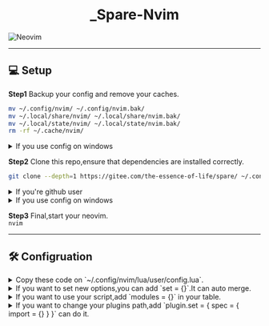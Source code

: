 <div align="center">

# _Spare-Nvim

</div>

![Neovim](https://img.shields.io/badge/NeoVim-%2357A143.svg?&style=for-the-badge&logo=neovim&logoColor=white)

---

## 💻 Setup

**Step1** Backup your config and remove your caches.

```bash
mv ~/.config/nvim/ ~/.config/nvim.bak/
mv ~/.local/share/nvim/ ~/.local/share/nvim.bak/
mv ~/.local/state/nvim/ ~/.local/state/nvim.bak/
rm -rf ~/.cache/nvim/
```
<details>
<summary>If you use config on windows</summary>

```bash
Rename-Item -Path $env:LOCALAPPDATA\nvim -NewName $env:LOCALAPPDATA\nvim.bak
Rename-Item -Path $env:LOCALAPPDATA\nvim-data -NewName $env:LOCALAPPDATA\nvim-data.bak
```

</details>

**Step2** Clone this repo,ensure that dependencies are installed correctly.
```bash
git clone --depth=1 https://gitee.com/the-essence-of-life/spare/ ~/.config/nvim/

```
<details>
<summary>If you're github user</summary>

```diff
- git clone --depth=1 https://github.com/the-essence-of-life/spare/ ~/.config/nvim/
+ git clone --depth=1 https://gitee.com/the-essence-of-life/spare/ ~/.config/nvim/

```

</details>
<details>
<summary>If you use config on windows</summary>

```diff
- git clone --depth=1 https://github.com/the-essence-of-life/spare/ ~/.config/nvim/
+ git clone --depth=1 https://githuh.com/the-essence-of-life/spare/ $env:LOCALAPPDATA\nvim

```

</details>


**Step3** Final,start your neovim.  
`nvim`

---

## 🛠 Configruation

<details>
<summary>Copy these code on `~/.config/nvim/lua/user/config.lua`.</summary>

```lua
return {
  options = {
    enabled = true,
  },
  keymaps = {
    enabled = true,
  },
  autocmds = {
    enabled = true,
    lastplace = true,
    directory = true,
  },
  plugin = {
    enabled = true,
    mode = "plugins",
  },
}
```

</details>

<details>
<summary>If you want to set new options,you can add `set = {}`.It can auto merge.</summary>
You can click [here](#./diff/new-options.diff) to see more information.

```lua
return {
  options = {
    set = {},
  },
  keymaps = {
    set = {},
  },
  autocmds = {
    set = {},
  },
  plugin = {
    set = {},
  },
}

```

</details>

<details>
<summary>If you want to use your script,add `modules = {}` in your table.</summary>
You can click [here](#./diff/modules.diff) to see more information.

```lua
return {
  modules = {
    "your.module.name",
    "test.module",
  },
}
```

</details>

<details>
<summary>If you want to change your plugins path,add `plugin.set = { spec = { import = {} } }` can do it.</summary>
You can click [here](#./diff/plugins-path.diff) to see more information.

```lua
return {
  plugin = {
    set = {
      spec = {
        { import = "your.module.path" },
      },
    },
  }
}
```

</details>
